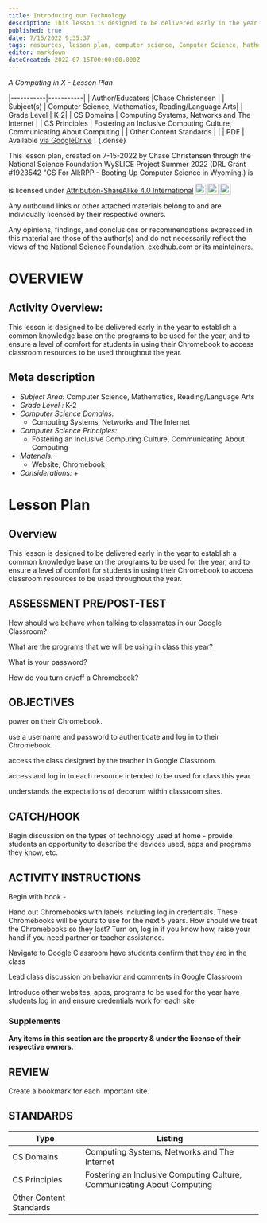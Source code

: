 ```yaml
---
title: Introducing our Technology
description: This lesson is designed to be delivered early in the year to establish a common knowledge base on the programs to be used for the year, and to ensure a level of comfort for students in using their Chromebook to access classroom resources to be used throughout the year.
published: true
date: 7/15/2022 9:35:37
tags: resources, lesson plan, computer science, Computer Science, Mathematics, Reading/Language Arts 
editor: markdown
dateCreated: 2022-07-15T00:00:00.000Z
---
```

*A Computing in X - Lesson Plan*

|-----------|-----------|
| Author/Educators |Chase Christensen |
| Subject(s) | Computer Science, Mathematics, Reading/Language Arts|
| Grade Level | K-2|
| CS Domains | Computing Systems, Networks and The Internet |
| CS Principles | Fostering an Inclusive Computing Culture, Communicating About Computing |
| Other Content Standards |  | 
| PDF | Available [via GoogleDrive](https://drive.google.com/open?id=13W4AiNVuHmEZT3JYgpJvQnIYcfU8i_qu) |
{.dense}






This lesson plan, created on 7-15-2022 by Chase Christensen through the National Science Foundation WySLICE Project Summer 2022 (DRL Grant #1923542 "CS For All:RPP - Booting Up Computer Science in Wyoming.) is  <p xmlns:cc="http://creativecommons.org/ns#" >  is licensed under <a href="http://creativecommons.org/licenses/by-sa/4.0/?ref=chooser-v1" target="_blank" rel="license noopener noreferrer" style="display:inline-block;">Attribution-ShareAlike 4.0 International<img style="height:22px!important;margin-left:3px;vertical-align:text-bottom;" src="https://mirrors.creativecommons.org/presskit/icons/cc.svg?ref=chooser-v1"><img style="height:22px!important;margin-left:3px;vertical-align:text-bottom;" src="https://mirrors.creativecommons.org/presskit/icons/by.svg?ref=chooser-v1"><img style="height:22px!important;margin-left:3px;vertical-align:text-bottom;" src="https://mirrors.creativecommons.org/presskit/icons/sa.svg?ref=chooser-v1"></a></p>


Any outbound links or other attached materials belong to and are individually licensed by their respective owners. 


Any opinions, findings, and conclusions or recommendations expressed in this material are those of the author(s) and do not necessarily reflect the views of the National Science Foundation, cxedhub.com or its maintainers.


# OVERVIEW
## Activity Overview:  
This lesson is designed to be delivered early in the year to establish a common knowledge base on the programs to be used for the year, and to ensure a level of comfort for students in using their Chromebook to access classroom resources to be used throughout the year.
## Meta description
+ *Subject Area:* Computer Science, Mathematics, Reading/Language Arts 
+ *Grade Level :* K-2 
+ *Computer Science Domains:*
   + Computing Systems, Networks and The Internet
+ *Computer Science Principles:*
   + Fostering an Inclusive Computing Culture, Communicating About Computing
+ *Materials:* 
   + Website, Chromebook
+ *Considerations:*
   + 


# Lesson Plan
## Overview
This lesson is designed to be delivered early in the year to establish a common knowledge base on the programs to be used for the year, and to ensure a level of comfort for students in using their Chromebook to access classroom resources to be used throughout the year.
## ASSESSMENT PRE/POST-TEST
How should we behave when talking to classmates in our Google Classroom?


What are the programs that we will be using in class this year?


What is your password?


How do you turn on/off a Chromebook?
## OBJECTIVES
power on their Chromebook.


use a username and password to authenticate and log in to their Chromebook.


access the class designed by the teacher in Google Classroom.


access and log in to each resource intended to be used for class this year.


understands the expectations of decorum within classroom sites.


## CATCH/HOOK
Begin discussion on the types of technology used at home - provide students an opportunity to describe the devices used, apps and programs they know, etc.


## ACTIVITY INSTRUCTIONS
Begin with hook -


Hand out Chromebooks with labels including log in credentials.
     These Chromebooks will be yours to use for the next 5 years.
     How should we treat the Chromebooks so they last?
Turn on, log in if you know how, raise your hand if you need partner or teacher assistance.


Navigate to Google Classroom
     have students confirm that they are in the class


Lead class discussion on behavior and comments in Google Classroom


Introduce other websites, apps, programs to be used for the year
     have students log in and ensure credentials work for each site


### Supplements
**Any items in this section are the property & under the license of their respective owners.**






## REVIEW
Create a bookmark for each important site.
## STANDARDS        
| Type | Listing | 
|-----------|-----------|
| CS Domains  | Computing Systems, Networks and The Internet|
| CS Principles   | Fostering an Inclusive Computing Culture, Communicating About Computing|
| Other Content Standards |   |